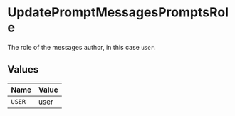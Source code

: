 # UpdatePromptMessagesPromptsRole

The role of the messages author, in this case `user`.


## Values

| Name   | Value  |
| ------ | ------ |
| `USER` | user   |